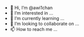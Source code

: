 - 👋 Hi, I’m @awi1chan
- 👀 I’m interested in ...
- 🌱 I’m currently learning ...
- 💞️ I’m looking to collaborate on ...
- 📫 How to reach me ...

<!---
awi1chan/awi1chan is a ✨ special ✨ repository because its `README.md` (this file) appears on your GitHub profile.
You can click the Preview link to take a look at your changes.
--->
